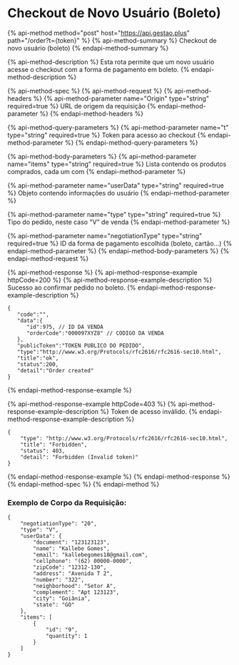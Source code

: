 # Checkout de Novo Usuário \(Boleto\)

{% api-method method="post" host="https://api.gestao.plus" path="/order?t={token}" %}
{% api-method-summary %}
Checkout de novo usuário \(boleto\)
{% endapi-method-summary %}

{% api-method-description %}
Esta rota permite que um novo usuário acesse o checkout com a forma de pagamento em boleto.
{% endapi-method-description %}

{% api-method-spec %}
{% api-method-request %}
{% api-method-headers %}
{% api-method-parameter name="Origin" type="string" required=true %}
URL de origem da requisição
{% endapi-method-parameter %}
{% endapi-method-headers %}

{% api-method-query-parameters %}
{% api-method-parameter name="t" type="string" required=true %}
Token para acesso ao checkout
{% endapi-method-parameter %}
{% endapi-method-query-parameters %}

{% api-method-body-parameters %}
{% api-method-parameter name="items" type="string" required=true %}
Lista contendo os produtos comprados, cada um com 
{% endapi-method-parameter %}

{% api-method-parameter name="userData" type="string" required=true %}
Objeto contendo informações do usuário
{% endapi-method-parameter %}

{% api-method-parameter name="type" type="string" required=true %}
Tipo do pedido, neste caso "V" de venda
{% endapi-method-parameter %}

{% api-method-parameter name="negotiationType" type="string" required=true %}
ID da forma de pagamento escolhida \(boleto, cartão...\)
{% endapi-method-parameter %}
{% endapi-method-body-parameters %}
{% endapi-method-request %}

{% api-method-response %}
{% api-method-response-example httpCode=200 %}
{% api-method-response-example-description %}
Sucesso ao confirmar pedido no boleto.
{% endapi-method-response-example-description %}

```
{
   "code":"",
   "data":{
      "id":975, // ID DA VENDA
      "orderCode":"000097XYZ8" // CODIGO DA VENDA
   },
   "publicToken":"TOKEN PUBLICO DO PEDIDO",
   "type":"http://www.w3.org/Protocols/rfc2616/rfc2616-sec10.html",
   "title":"ok",
   "status":200,
   "detail":"Order created"
}
```
{% endapi-method-response-example %}

{% api-method-response-example httpCode=403 %}
{% api-method-response-example-description %}
Token de acesso inválido.
{% endapi-method-response-example-description %}

```
{
    "type": "http://www.w3.org/Protocols/rfc2616/rfc2616-sec10.html",
    "title": "Forbidden",
    "status": 403,
    "detail": "Forbidden (Invalid token)"
}
```
{% endapi-method-response-example %}
{% endapi-method-response %}
{% endapi-method-spec %}
{% endapi-method %}

### Exemplo de Corpo da Requisição:

```text
{
    "negotiationType": "20",
    "type": "V",
    "userData": {
        "document": "123123123",
        "name": "Kallebe Gomes",
        "email": "kallebegomes18@gmail.com",
        "cellphone": "(62) 00000-0000",
        "zipCode": "12312-130",
        "address": "Avenida T 2",
        "number": "322",
        "neighborhood": "Setor A",
        "complement": "Apt 123123",
        "city": "Goiânia",
        "state": "GO"
    },
    "items": [
        {
            "id": "9",
            "quantity": 1
        }
    ]
}
```


